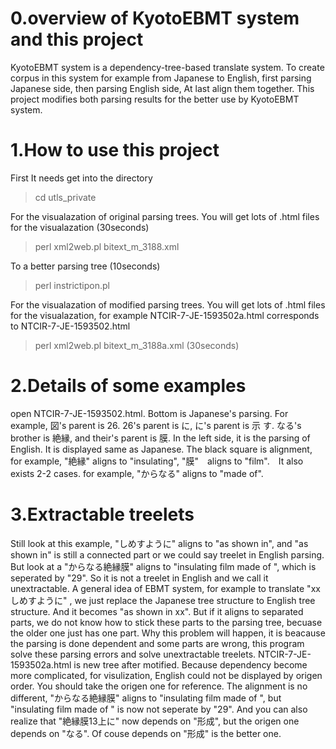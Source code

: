 0.overview of KyotoEBMT system and this project
=======
KyotoEBMT system is a dependency-tree-based translate system. To create corpus in this system for example from Japanese to English, first parsing Japanese side, then parsing English side, At last align them together. This project modifies both parsing results for the better use by KyotoEBMT system.


1.How to use this project
==

First It needs get into the directory

>cd utls_private

For the visualazation of original parsing trees. You will get lots of .html files for the visualazation (30seconds)

>perl xml2web.pl bitext_m_3188.xml

To a better parsing tree (10seconds)

>perl instrictipon.pl 

For the visualazation of modified parsing trees. You will get lots of .html files for the visualazation, for example NTCIR-7-JE-1593502a.html corresponds to NTCIR-7-JE-1593502.html

>perl xml2web.pl bitext_m_3188a.xml (30seconds)

2.Details of some examples 
====
open NTCIR-7-JE-1593502.html. Bottom is Japanese's parsing. For example, 図's parent is 26. 26's parent is に, に's parent is 示
す. なる's brother is 絶縁, and their's parent is 膜. In the left side, it is the parsing of English. It is displayed same as Japanese. The black square is alignment, for example,  "絶縁" aligns to "insulating", "膜"　aligns to "film".　It also exists 2-2 cases. for example, "からなる" aligns to "made of".

3.Extractable treelets
===
Still look at this example, "しめすように" aligns to "as shown in", and  "as shown in" is still a connected part or we could say treelet in English parsing. But look at a "からなる絶縁膜" aligns to "insulating film  made of ", which is seperated by "29". So it is not a treelet in English and we call it unextractable. A general idea of EBMT system, for example to translate  "xxしめすように" , we just replace the Japanese tree structure to English tree structure. And it becomes "as shown in xx". But if it aligns to separated parts, we do not know how to stick these parts to the parsing tree, becuase the older one just has one part. Why this problem will happen, it is beacause the parsing is done dependent and some parts are wrong, this program solve these parsing errors and solve unextractable treelets. NTCIR-7-JE-1593502a.html is new tree after motified. Because dependency become more complicated, for visulization, English could not be displayed by origen order. You should take the origen one for reference. The alignment is no different, "からなる絶縁膜" aligns to "insulating film  made of ", but "insulating film  made of " is now not seperate by "29". And you can also realize that "絶縁膜13上に" now depends on "形成", but the origen one depends on "なる". Of couse depends on "形成" is the better one.
